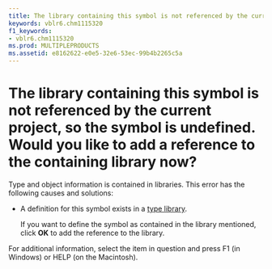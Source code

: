 ```yaml
---
title: The library containing this symbol is not referenced by the current project, so the symbol is undefined. Would you like to add a reference to the containing library now?
keywords: vblr6.chm1115320
f1_keywords:
- vblr6.chm1115320
ms.prod: MULTIPLEPRODUCTS
ms.assetid: e8162622-e0e5-32e6-53ec-99b4b2265c5a
---
```



# The library containing this symbol is not referenced by the current project, so the symbol is undefined. Would you like to add a reference to the containing library now?

Type and object information is contained in libraries. This error has the following causes and solutions:



- A definition for this symbol exists in a [type library](vbe-glossary.md).
    
    If you want to define the symbol as contained in the library mentioned, click  **OK** to add the reference to the library.
    

For additional information, select the item in question and press F1 (in Windows) or HELP (on the Macintosh).

